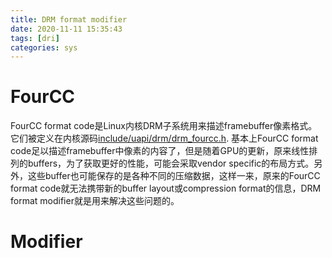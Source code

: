 ```yaml
---
title: DRM format modifier
date: 2020-11-11 15:35:43
tags: [dri]
categories: sys
---
```


# FourCC
FourCC format code是Linux内核DRM子系统用来描述framebuffer像素格式。它们被定义在内核源码[include/uapi/drm/drm_fourcc.h](https://github.com/torvalds/linux/blob/master/include/uapi/drm/drm_fourcc.h#L156). 基本上FourCC format code足以描述framebuffer中像素的内容了，但是随着GPU的更新，原来线性排列的buffers，为了获取更好的性能，可能会采取vendor specific的布局方式。另外，这些buffer也可能保存的是各种不同的压缩数据，这样一来，原来的FourCC format code就无法携带新的buffer
layout或compression format的信息，DRM format modifier就是用来解决这些问题的。

<!--more-->

# Modifier
